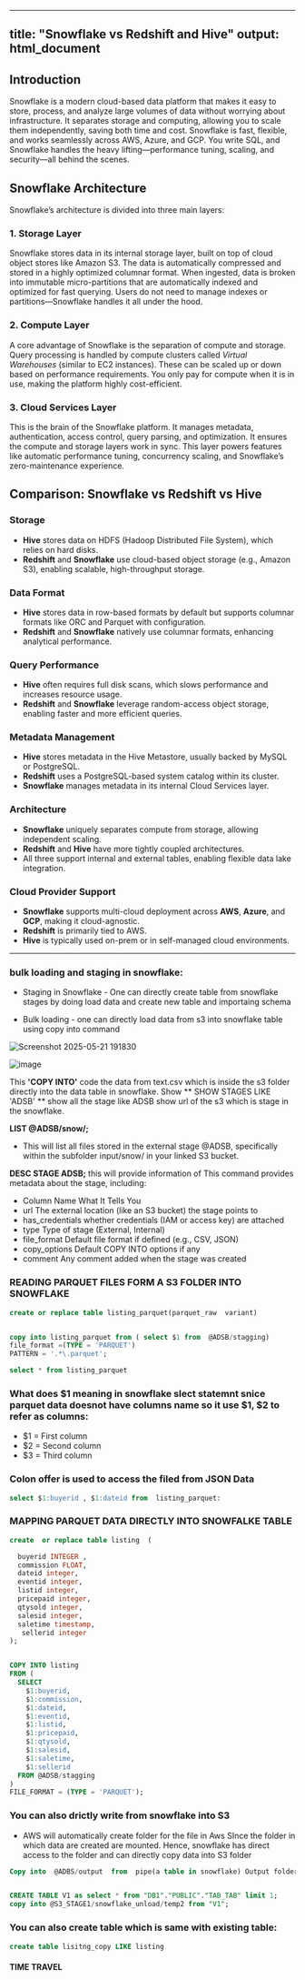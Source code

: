  ---
title: "Snowflake vs Redshift and Hive"
output: html_document
---

## Introduction

Snowflake is a modern cloud-based data platform that makes it easy to store, process, and analyze large volumes of data without worrying about infrastructure. It separates storage and computing, allowing you to scale them independently, saving both time and cost. Snowflake is fast, flexible, and works seamlessly across AWS, Azure, and GCP. You write SQL, and Snowflake handles the heavy lifting—performance tuning, scaling, and security—all behind the scenes.

## Snowflake Architecture

Snowflake’s architecture is divided into three main layers:

### 1. Storage Layer

Snowflake stores data in its internal storage layer, built on top of cloud object stores like Amazon S3. The data is automatically compressed and stored in a highly optimized columnar format. When ingested, data is broken into immutable micro-partitions that are automatically indexed and optimized for fast querying. Users do not need to manage indexes or partitions—Snowflake handles it all under the hood.

### 2. Compute Layer

A core advantage of Snowflake is the separation of compute and storage. Query processing is handled by compute clusters called *Virtual Warehouses* (similar to EC2 instances). These can be scaled up or down based on performance requirements. You only pay for compute when it is in use, making the platform highly cost-efficient.

### 3. Cloud Services Layer

This is the brain of the Snowflake platform. It manages metadata, authentication, access control, query parsing, and optimization. It ensures the compute and storage layers work in sync. This layer powers features like automatic performance tuning, concurrency scaling, and Snowflake’s zero-maintenance experience.

## Comparison: Snowflake vs Redshift vs Hive

### Storage

- **Hive** stores data on HDFS (Hadoop Distributed File System), which relies on hard disks.
- **Redshift** and **Snowflake** use cloud-based object storage (e.g., Amazon S3), enabling scalable, high-throughput storage.

### Data Format

- **Hive** stores data in row-based formats by default but supports columnar formats like ORC and Parquet with configuration.
- **Redshift** and **Snowflake** natively use columnar formats, enhancing analytical performance.

### Query Performance

- **Hive** often requires full disk scans, which slows performance and increases resource usage.
- **Redshift** and **Snowflake** leverage random-access object storage, enabling faster and more efficient queries.

### Metadata Management

- **Hive** stores metadata in the Hive Metastore, usually backed by MySQL or PostgreSQL.
- **Redshift** uses a PostgreSQL-based system catalog within its cluster.
- **Snowflake** manages metadata in its internal Cloud Services layer.

### Architecture

- **Snowflake** uniquely separates compute from storage, allowing independent scaling.
- **Redshift** and **Hive** have more tightly coupled architectures.
- All three support internal and external tables, enabling flexible data lake integration.

### Cloud Provider Support

- **Snowflake** supports multi-cloud deployment across **AWS**, **Azure**, and **GCP**, making it cloud-agnostic.
- **Redshift** is primarily tied to AWS.
- **Hive** is typically used on-prem or in self-managed cloud environments.

---

### bulk loading and  staging in snowflake: 
- Staging in Snowflake
       - One can directly create table from snowflake stages by doing load data and create new table and importaing schema 
 
- Bulk loading
       - one can directly load data from s3 into snowflake table using copy into command

![Screenshot 2025-05-21 191830](https://github.com/user-attachments/assets/d94fcdf0-7622-42f7-889f-2606919024cc)

![image](https://github.com/user-attachments/assets/0fa1a6ad-cd4b-43bd-b6a7-694ad3905955)

This  **'COPY INTO'**  code  the data from text.csv which is inside the s3 folder directly into the data table in snowflake. 
Show ** SHOW STAGES LIKE 'ADSB' **  show all the stage like ADSB show url of the s3 which is stage in the snowflake. 

**LIST @ADSB/snow/;**
- This will list all files stored in the external stage @ADSB, specifically within the subfolder input/snow/ in your linked S3 bucket.

**DESC STAGE ADSB;**   this will provide information of This command provides metadata about the stage, including:
- Column Name	      What It Tells You
- url	              The external location (like an S3 bucket) the stage points to
- has_credentials   whether credentials (IAM or access key) are attached
- type	             Type of stage (External, Internal)
- file_format	      Default file format if defined (e.g., CSV, JSON)
- copy_options      Default COPY INTO options if any
- comment	          Any comment added when the stage was created

### READING PARQUET FILES FORM A S3 FOLDER INTO SNOWFLAKE 
```sql
create or replace table listing_parquet(parquet_raw  variant)

```

```sql

copy into listing_parquet from ( select $1 from  @ADSB/stagging)
file_format =(TYPE = 'PARQUET')
PATTERN = '.*\.parquet';

select * from listing_parquet

```
### What does $1 meaning in snowflake slect statemnt snice parquet data doesnot have columns name so it use $1, $2 to refer as columns: 

- $1 = First column
- $2 = Second column
- $3 = Third column

### Colon offer  is used to  access the filed from JSON Data 

```sql 
select $1:buyerid , $1:dateid from  listing_parquet:

```
### MAPPING PARQUET DATA DIRECTLY INTO SNOWFALKE TABLE

```sql
create  or replace table listing  (

  buyerid INTEGER ,
  commission FLOAT,
  dateid integer,
  eventid integer,
  listid integer,
  pricepaid integer,
  qtysold integer,
  salesid integer,
  saletime timestamp,
   sellerid integer
);

```

```sql

COPY INTO listing
FROM (
  SELECT
    $1:buyerid,
    $1:commission,
    $1:dateid,
    $1:eventid,
    $1:listid,
    $1:pricepaid,
    $1:qtysold,
    $1:salesid,
    $1:saletime,
    $1:sellerid
  FROM @ADSB/stagging
)
FILE_FORMAT = (TYPE = 'PARQUET');

```
### You can also drictly write from snowflake into S3 
- AWS  will automatically create folder for the file in Aws  SInce the folder in which data are created are mounted. Hence, snowflake has direct access to the folder and can directly copy data  into S3 folder 

```sql
Copy into  @ADBS/output  from  pipe(a table in snowflake) Output folder in S3

```

```sql

CREATE TABLE V1 as select * from "DB1"."PUBLIC"."TAB_TAB" limit 1;
copy into @S3_STAGE1/snowflake_unload/temp2 from "V1";

```

### You can also create table which is same with existing table:

```sql
create table lisitng_copy LIKE listing

```


#### TIME TRAVEL 











